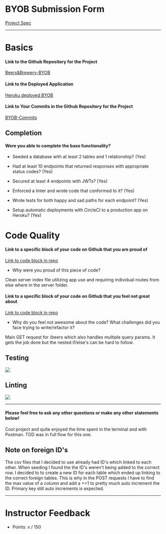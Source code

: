 # BYOB Submission Form

[Project Spec](http://frontend.turing.io/projects/build-your-own-backend.html)

------

# Basics

#### Link to the Github Repository for the Project
[Beers&Brewery-BYOB](https://github.com/Mickyfen17/build-your-own-backend)

#### Link to the Deployed Application
[Heroku deployed BYOB](https://byod-beers.herokuapp.com/)

#### Link to Your Commits in the Github Repository for the Project

[BYOB-Commits](https://github.com/Mickyfen17/build-your-own-backend/commits/master)

## Completion

#### Were you able to complete the base functionality?

* Seeded a database with at least 2 tables and 1 relationship?
(Yes)

* Had at least 10 endpoints that returned responses with appropriate status codes?
(Yes)

* Secured at least 4 endpoints with JWTs?
(Yes)

* Enforced a linter and wrote code that conformed to it?
(Yes)

* Wrote tests for both happy and sad paths for each endpoint?
(Yes)

* Setup automatic deployments with CircleCI to a production app on Heroku?
(Yes)

# Code Quality

#### Link to a specific block of your code on Github that you are proud of
[Link to code block in repo](https://github.com/Mickyfen17/build-your-own-backend/blob/master/server/index.js)

* Why were you proud of this piece of code?

Clean server index file utilizing app use and requiring individual routes from else where in the server folder.

#### Link to a specific block of your code on Github that you feel not great about
[Link to code block in repo](https://github.com/Mickyfen17/build-your-own-backend/blob/master/server/beers.js#L11)

* Why do you feel not awesome about the code? What challenges did you face trying to write/refactor it?

Main GET request for /beers which also handles multiple query params.
It gets the job done but the nested if/else's can be hard to follow.

## Testing

![](http://i.imgur.com/L79duMy.png)

## Linting

![](http://i.imgur.com/9xmNZXA.png)

-----

#### Please feel free to ask any other questions or make any other statements below!

Cool project and quite enjoyed the time spent in the terminal and with Postman. TDD was in full flow for this one.

## Note on foreign ID's

The csv files that I decided to use already had ID's which linked to each other. When seeding I found the the ID's weren't being added to the correct row.
I decided to to create a new ID for each table which ended up linking to the correct foreign tables.
This is why in the POST requests I have to find the max value of a column and add a +=1 to pretty much auto increment the ID.
Primary key still auto increments is expected.

-----

# Instructor Feedback

- Points: x / 150
